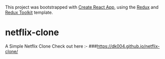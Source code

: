 This project was bootstrapped with [Create React App](https://github.com/facebook/create-react-app), using the [Redux](https://redux.js.org/) and [Redux Toolkit](https://redux-toolkit.js.org/) template.

# netflix-clone
A Simple Netflix Clone
Check out here :- 
###https://dk004.github.io/netflix-clone/
